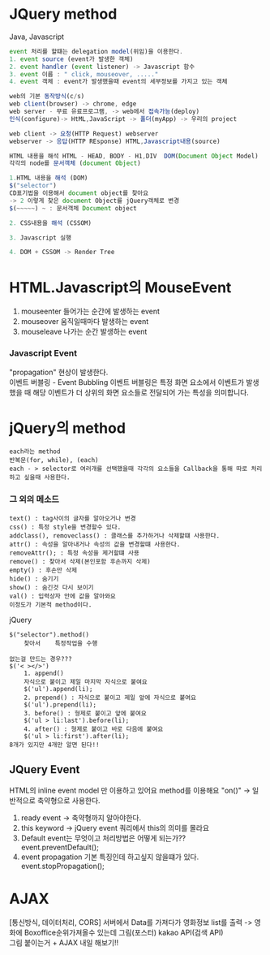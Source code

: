 # JQuery method
Java, Javascript
``` Javascript
event 처리를 할떄는 delegation model(위임)을 이용한다.
1. event source (event가 발생한 객체)
2. event handler (event listener) -> Javascript 함수
3. event 이름 : " click, mouseover, ....."
4. event 객체 : event가 발생했을때 event의 세부정보를 가지고 있는 객체

web의 기본 동작방식(c/s)
web client(browser) -> chrome, edge
web server - 무료 유료프로그램, -> web에서 접속가능(deploy)
인식(configure)-> HtML,JavaScript -> 폴더(myApp) -> 우리의 project

web client -> 요청(HTTP Request) webserver
webserver -> 응답(HTTP REsponse) HTML,Javascript내용(source)

HTML 내용을 해석 HTML - HEAD, BODY - H1,DIV  DOM(Document Object Model)
각각의 node를 문서객체 (document Object)

1.HTML 내용을 해석 (DOM)
$("selector")
CD표기법을 이용해서 document object를 찾아요
-> 2 이렇게 찾은 document Object를 jQuery객체로 변경
$(~~~~~) ~ : 문서객체 Document object

2. CSS내용을 해석 (CSSOM)

3. Javascript 실행

4. DOM + CSSOM -> Render Tree 
```

# HTML.Javascript의 MouseEvent
1. mouseenter
들어가는 순간에 발생하는 event
2. mouseover
움직일때마다 발생하는 event
3. mouseleave
나가는 순간 발생하는 event

### Javascript Event
"propagation" 현상이 발생한다.   
이벤트 버블링 - Event Bubbling
이벤트 버블링은 특정 화면 요소에서 이벤트가 발생했을 때 해당 이벤트가 더 상위의 화면 요소들로 전달되어 가는 특성을 의미합니다.

# jQuery의 method
```
each라는 method
반복문(for, while), (each)
each - > selector로 여러개를 선택했을때 각각의 요소들을 Callback을 통해 따로 처리하고 싶을때 사용한다.
```
### 그 외의 메소드
```
text() : tag사이의 글자를 알아오거나 변경
css() : 특정 style을 변경할수 있다.
addclass(), removeclass() : 클래스를 추가하거나 삭제할떄 사용한다.
attr() : 속성을 알아내거나 속성의 값을 변경할떄 사용한다.
removeAttr(); : 특정 속성을 제거할떄 사용
remove() : 찾아서 삭제(본인포함 후손까지 삭제)
empty() : 후손만 삭제
hide() : 숨기기
show() : 숨긴것 다시 보이기
val() : 입력상자 안에 값을 알아와요
이정도가 기본적 method이다.
```
jQuery
```
$("selector").method()
    찾아서    특정작업을 수행

없는걸 만드는 경우???
$('< ></>')
    1. append()
    자식으로 붙이고 제일 마지막 자식으로 붙여요
    $('ul').append(li);
    2. prepend() : 자식으로 붙이고 제일 앞에 자식으로 붙여요
    $('ul').prepend(li);
    3. before() : 형제로 붙이고 앞에 붙여요
    $('ul > li:last').before(li);
    4. after() : 형제로 붙이고 바로 다음에 붙여요
    $('ul > li:first').after(li);
8개가 있지만 4개만 알면 된다!!
```
## JQuery Event 
HTML의 inline event model 만 이용하고 있어요
method를 이용해요
"on()" -> 일반적으로 축약형으로 사용한다.
1. ready event -> 축약형까지 알아야한다.
2. this keyword -> jQuery event 쿼리에서 this의 의미를 몰라요
3. Default event는 무엇이고 처리방법은 어떻게 되는가??
event.preventDefault();
4. event propagation
기본 특징인데 하고싶지 않을떄가 있다.
event.stopPropagation();    

# AJAX
[통신방식, 데이터처리, CORS]
서버에서 Data를 가져다가
영화정보 list를 출력
-> 영화에 Boxoffice순위가져올수 있는데 그림(포스터) kakao API(검색 API)   
그림 붙이는거 + AJAX 내일 해보기!!
